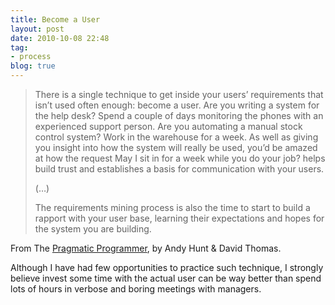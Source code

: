 ```yaml
---
title: Become a User
layout: post
date: 2010-10-08 22:48
tag:
- process
blog: true
---
```


> There is a single technique to get inside your users’ requirements that isn’t used often enough: become a user. Are you writing a system for the help desk? Spend a couple of days monitoring the phones with an experienced support person. Are you automating a manual stock control system? Work in the warehouse for a week. As well as giving you insight into how the system will really be used, you’d be amazed at how the request May I sit in for a week while you do your job? helps build trust and establishes a basis for communication with your users.
>
> (…)
>
> The requirements mining process is also the time to start to build a rapport with your user base, learning their expectations and hopes for the system you are building.

From The [Pragmatic Programmer](http://amazon.com/dp/020161622X), by Andy Hunt & David Thomas.

Although I have had few opportunities to practice such technique, I strongly believe invest some time with the actual user can be way better than spend lots of hours in verbose and boring meetings with managers.
